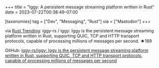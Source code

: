 +++
title = "Iggy: A persistent message streaming platform written in Rust"
date = 2023-07-22T00:38:49-07:00

[taxonomies]
tag = ["Dev", "Messaging", "Rust"]
via = ["Mastodon"]
+++

via [Rust Trending](https://botsin.space/@RustTrending/110753184304685875): iggy-rs / iggy: Iggy is the persistent message streaming platform written in Rust, supporting QUIC, TCP and HTTP transport protocols, capable of processing millions of messages per second. ★189

<!-- more -->

GitHub: [iggy-rs/iggy: Iggy is the persistent message streaming platform written in Rust, supporting QUIC, TCP and HTTP transport protocols, capable of processing millions of messages per second](https://github.com/iggy-rs/iggy)
